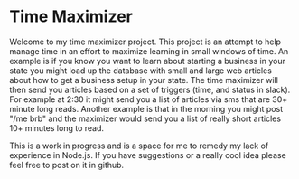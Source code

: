 # Time Maximizer
Welcome to my time maximizer project. This project is an attempt to help manage time in an effort to maximize learning in small windows of time. 
An example is if you know you want to learn about starting a business in your state you might load up the database with small and large web articles
about how to get a business setup in your state. The time maximizer will then send you articles based on a set of triggers (time, and status in slack).
For example at 2:30 it might send you a list of articles via sms that are 30+ minute long reads. Another example is that in the morning you might post
"/me brb" and the maximizer would send you a list of really short articles 10+ minutes long to read. 

This is a work in progress and is a space for me to remedy my lack of experience in Node.js. If you have suggestions or a really cool idea please feel free 
to post on it in github. 

 
